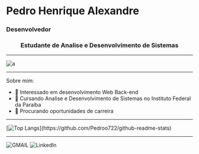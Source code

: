 # Pedro Henrique Alexandre

### Desenvolvedor
### <p style="text-align: center;">Estudante de Analise e Desenvolvimento de Sistemas</p>

---

![a](https://cdn.dribbble.com/users/1292677/screenshots/6139167/avento.gif)

---

Sobre mim:
- 👋 Interessado em desenvolvimento Web Back-end
- 🌱 Cursando Analise e Desenvolvimento de Sistemas no Instituto Federal da Paraíba
- 💞️ Procurando oportunidades de carreira

---

[![Top Langs](https://github-readme-stats.vercel.app/api/top-langs/?username=Pedroo722&theme=dark&_color=0D1117&title_color=13a95e&text_color=FFD700&hide_)](https://github.com/Pedroo722/github-readme-stats)

---

![GMAIL](https://camo.githubusercontent.com/927d6b3961fa048ff7303daf291cb5869dfa25018997cf8c1373c2f6a85b1458/68747470733a2f2f696d672e736869656c64732e696f2f62616467652f2d476d61696c2d2532333333333f7374796c653d666f722d7468652d6261646765266c6f676f3d676d61696c266c6f676f436f6c6f723d7768697465)[](https://www.gmail.com/pedroxdcz1@gmail.com)
![Linkedln](https://camo.githubusercontent.com/878bef79905da2670eacf334d96fc8f6474ea69bf8380d5b1f4913a587d441c1/68747470733a2f2f696d672e736869656c64732e696f2f62616467652f2d4c696e6b6564496e2d2532333030373742353f7374796c653d666f722d7468652d6261646765266c6f676f3d6c696e6b6564696e266c6f676f436f6c6f723d626c61636b)[](https://www.linkedin.com/in/pedro-henrique-alexandre-744894274/)
<!---
Pedroo722/Pedroo722 is a ✨ special ✨ repository because its `README.md` (this file) appears on your GitHub profile.
You can click the Preview link to take a look at your changes.
--->
